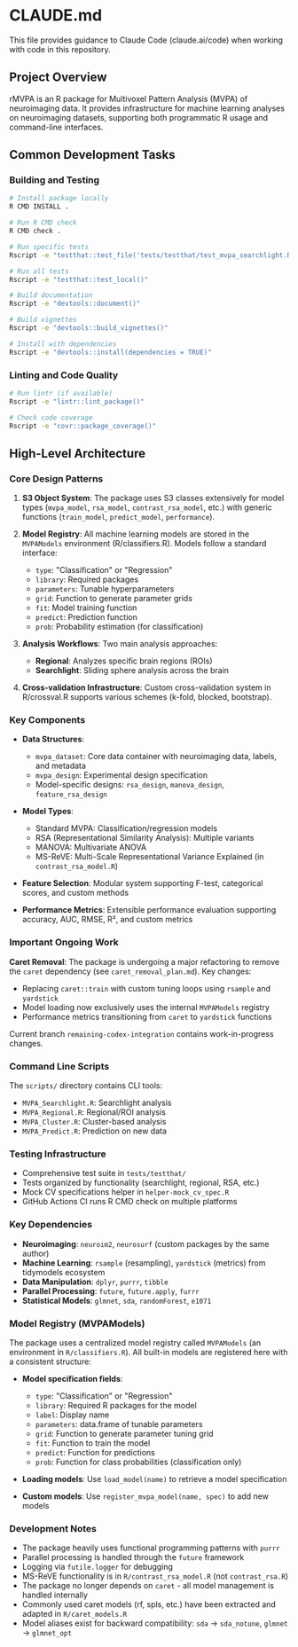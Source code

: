 # CLAUDE.md

This file provides guidance to Claude Code (claude.ai/code) when working with code in this repository.

## Project Overview

rMVPA is an R package for Multivoxel Pattern Analysis (MVPA) of neuroimaging data. It provides infrastructure for machine learning analyses on neuroimaging datasets, supporting both programmatic R usage and command-line interfaces.

## Common Development Tasks

### Building and Testing
```bash
# Install package locally
R CMD INSTALL .

# Run R CMD check
R CMD check .

# Run specific tests
Rscript -e "testthat::test_file('tests/testthat/test_mvpa_searchlight.R')"

# Run all tests
Rscript -e "testthat::test_local()"

# Build documentation
Rscript -e "devtools::document()"

# Build vignettes
Rscript -e "devtools::build_vignettes()"

# Install with dependencies
Rscript -e "devtools::install(dependencies = TRUE)"
```

### Linting and Code Quality
```bash
# Run lintr (if available)
Rscript -e "lintr::lint_package()"

# Check code coverage
Rscript -e "covr::package_coverage()"
```

## High-Level Architecture

### Core Design Patterns

1. **S3 Object System**: The package uses S3 classes extensively for model types (`mvpa_model`, `rsa_model`, `contrast_rsa_model`, etc.) with generic functions (`train_model`, `predict_model`, `performance`).

2. **Model Registry**: All machine learning models are stored in the `MVPAModels` environment (R/classifiers.R). Models follow a standard interface:
   - `type`: "Classification" or "Regression"
   - `library`: Required packages
   - `parameters`: Tunable hyperparameters
   - `grid`: Function to generate parameter grids
   - `fit`: Model training function
   - `predict`: Prediction function
   - `prob`: Probability estimation (for classification)

3. **Analysis Workflows**: Two main analysis approaches:
   - **Regional**: Analyzes specific brain regions (ROIs)
   - **Searchlight**: Sliding sphere analysis across the brain

4. **Cross-validation Infrastructure**: Custom cross-validation system in R/crossval.R supports various schemes (k-fold, blocked, bootstrap).

### Key Components

- **Data Structures**:
  - `mvpa_dataset`: Core data container with neuroimaging data, labels, and metadata
  - `mvpa_design`: Experimental design specification
  - Model-specific designs: `rsa_design`, `manova_design`, `feature_rsa_design`

- **Model Types**:
  - Standard MVPA: Classification/regression models
  - RSA (Representational Similarity Analysis): Multiple variants
  - MANOVA: Multivariate ANOVA
  - MS-ReVE: Multi-Scale Representational Variance Explained (in `contrast_rsa_model.R`)

- **Feature Selection**: Modular system supporting F-test, categorical scores, and custom methods

- **Performance Metrics**: Extensible performance evaluation supporting accuracy, AUC, RMSE, R², and custom metrics

### Important Ongoing Work

**Caret Removal**: The package is undergoing a major refactoring to remove the `caret` dependency (see `caret_removal_plan.md`). Key changes:
- Replacing `caret::train` with custom tuning loops using `rsample` and `yardstick`
- Model loading now exclusively uses the internal `MVPAModels` registry
- Performance metrics transitioning from `caret` to `yardstick` functions

Current branch `remaining-codex-integration` contains work-in-progress changes.

### Command Line Scripts

The `scripts/` directory contains CLI tools:
- `MVPA_Searchlight.R`: Searchlight analysis
- `MVPA_Regional.R`: Regional/ROI analysis
- `MVPA_Cluster.R`: Cluster-based analysis
- `MVPA_Predict.R`: Prediction on new data

### Testing Infrastructure

- Comprehensive test suite in `tests/testthat/`
- Tests organized by functionality (searchlight, regional, RSA, etc.)
- Mock CV specifications helper in `helper-mock_cv_spec.R`
- GitHub Actions CI runs R CMD check on multiple platforms

### Key Dependencies

- **Neuroimaging**: `neuroim2`, `neurosurf` (custom packages by the same author)
- **Machine Learning**: `rsample` (resampling), `yardstick` (metrics) from tidymodels ecosystem
- **Data Manipulation**: `dplyr`, `purrr`, `tibble`
- **Parallel Processing**: `future`, `future.apply`, `furrr`
- **Statistical Models**: `glmnet`, `sda`, `randomForest`, `e1071`

### Model Registry (MVPAModels)

The package uses a centralized model registry called `MVPAModels` (an environment in `R/classifiers.R`). All built-in models are registered here with a consistent structure:

- **Model specification fields**:
  - `type`: "Classification" or "Regression"
  - `library`: Required R packages for the model
  - `label`: Display name
  - `parameters`: data.frame of tunable parameters
  - `grid`: Function to generate parameter tuning grid
  - `fit`: Function to train the model
  - `predict`: Function for predictions
  - `prob`: Function for class probabilities (classification only)

- **Loading models**: Use `load_model(name)` to retrieve a model specification
- **Custom models**: Use `register_mvpa_model(name, spec)` to add new models

### Development Notes

- The package heavily uses functional programming patterns with `purrr`
- Parallel processing is handled through the `future` framework
- Logging via `futile.logger` for debugging
- MS-ReVE functionality is in `R/contrast_rsa_model.R` (not `contrast_rsa.R`)
- The package no longer depends on `caret` - all model management is handled internally
- Commonly used caret models (rf, spls, etc.) have been extracted and adapted in `R/caret_models.R`
- Model aliases exist for backward compatibility: `sda` → `sda_notune`, `glmnet` → `glmnet_opt`
